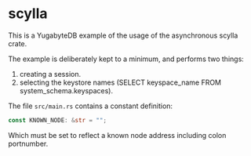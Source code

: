 # scylla 
This is a YugabyteDB example of the usage of the asynchronous scylla crate.

The example is deliberately kept to a minimum, and performs two things:
1. creating a session.
2. selecting the keystore names (SELECT keyspace_name FROM system_schema.keyspaces).

The file `src/main.rs` contains a constant definition:
```rust
const KNOWN_NODE: &str = "";
```
Which must be set to reflect a known node address including colon portnumber.